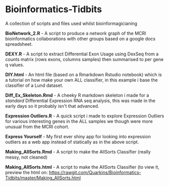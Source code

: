 # Bioinformatics-Tidbits
A collection of scripts and files used whilst bioinformagicianing

**BioNetwork_2.R** - A script to produce a network graph of the MCRI bioinformatics collaborations with other groups based on a google docs spreadsheet.

**DEXY.R** - A script to extract Differential Exon Usage using DexSeq from a counts matrix (rows exons, columns samples) then summarised to per gene q values.

**DIY.html** - An html file (based on a Rmarkdown Rstudio notebook) which is a tutorial on how make your own ALL classifier, in this example i base the classifier of a Lund dataset.

**Diff_Ex_Skeleton.Rmd** - A cheeky R markdown skeleton i made for a _standard_ Differential Expression RNA seq analysis, this was made in the early days so it probably isn't that advanced.

**Expression Outliers.R** - A quick script i made to explore Expression Outliers for various interesting genes in the ALL samples we though were more unusual from the MCRI cohort.

**Express Yourself** - My first ever shiny app for looking into expression outliers as a web app instead of statically as in the above script.

**Making_AllSorts.Rmd** - A script to make the AllSorts Classifier (really messy, not cleaned)

**Making_AllSorts.html** - A script to make the AllSorts Classifier (to view it, preview the html on: https://rawgit.com/Quarkins/Bioinformatics-Tidbits/master/Making_AllSorts.html
